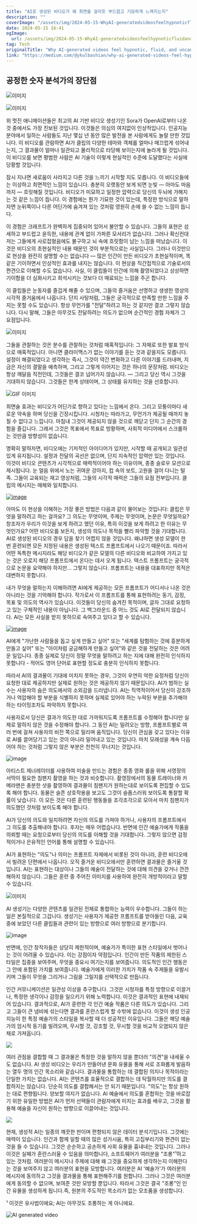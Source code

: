 ```yaml
---
title: "AI로 생성된 비디오가 왜 최면을 걸리듯 부드럽고 기묘하게 느껴지는지"
description: ""
coverImage: "/assets/img/2024-05-15-WhyAI-generatedvideosfeelhypnoticfluidanduncanny_0.png"
date: 2024-05-15 16:41
ogImage: 
  url: /assets/img/2024-05-15-WhyAI-generatedvideosfeelhypnoticfluidanduncanny_0.png
tag: Tech
originalTitle: "Why AI-generated videos feel hypnotic, fluid, and uncanny"
link: "https://medium.com/@ykulbashian/why-ai-generated-videos-feel-hypnotic-fluid-and-uncanny-71c822ad3da5"
---
```



## 공정한 숫자 분석가의 장단점

![이미지](https://miro.medium.com/v2/resize:fit:640/1*Aun9fXyvK-JxqCHKhQyxrg.gif)

![이미지](https://miro.medium.com/v2/resize:fit:640/1*j7df-zSIAOBOo6rKwFgT1Q.gif)

위 멋진 애니메이션들은 최고의 AI 기반 비디오 생성기인 Sora가 OpenAI로부터 나온 것 중에서도 가장 진보된 것입니다. 이것들은 의심의 여지없이 인상적입니다. 인공지능 분야에서 일하는 사람들도 지난 몇십 년 동안 많은 발전을 본 사람에게도 놀랄 만한 것입니다. 이 비디오를 관람하면 AI가 클립의 다양한 테마와 객체를 얼마나 매끄럽게 섞어내는지, 그 결과물이 얼마나 일관되고 물리적으로 타당해 보이는지에 놀라게 될 것입니다. 이 비디오를 보면 평범한 사람은 AI 기술이 이렇게 현실적인 수준에 도달했다는 사실에 당황할 것입니다.



잠시 지나면 새로움이 사라지고 다른 것을 느끼기 시작할 지도 모릅니다. 이 비디오들에는 이상하고 최면적인 느낌이 있습니다. 충분히 오랫동안 보게 되면 눈빛 — 아마도 마음까지 — 흐릿해질 것입니다. 비디오가 미묘하고 일정한 압력으로 당신의 두뇌에 가해지는 것 같은 느낌이 듭니다. 이 경험에는 뭔가 기묘한 것이 있는데, 특정한 방식으로 말하자면 눈뒤쪽이나 다른 어딘가에 숨겨져 있는 것처럼 영원히 손에 쓸 수 없는 느낌이 듭니다.

이 경험은 크래프트가 완벽하게 집중되어 있어서 불안할 수 있습니다. 그들의 표현은 섬세하고 부드럽고 윤득한, 내용에 관계 없이 가파른 모서리가 없습니다. 그러나 확신컨대 저는 그들에게 사로잡혔음에도 불구하고 뇌 속에 흐릿함이 남는 느낌을 떠났습니다. 이것은 비디오의 초현실적인 내용 때문인 것이 부분적으로는 사실입니다. 그러나 이것만으로 현상을 완전히 설명할 수는 없습니다 — 많은 인간이 만든 비디오가 초현실적이며, 똑같은 기이하면서 인상적인 효과를 내지는 않습니다. 이 현상을 직간접적으로 기술로서의 편견으로 이해할 수도 없습니다. 사실, 이 클립들이 인간에 의해 촬영되었다고 상상하면 기이함을 더 심화시키고 희석시키는 것보다 더 매료되는 느낌을 주곤 합니다.

이 클립들은 눈동자를 즐겁게 해줄 수 있으며, 그들의 즐거움은 선명하고 생생한 영상의 시각적 즐거움에서 나옵니다. 단지 사탕처럼, 그들은 궁극적으로 만족할 만한 느낌을 주지는 못할 수도 있습니다. 항상 무언가를 "전달"하려고 하는 것 같지만 결코 그렇지 않습니다. 다시 말해, 그들은 아무것도 전달하려는 의도가 없으며 순간적인 경험 자체가 그 요점입니다.

![이미지](https://miro.medium.com/v2/resize:fit:640/1*OIsAJ4ZB-YvQ34PDvyHswA.gif)



그들을 관찰하는 것은 분수를 관찰하는 것처럼 매혹적입니다: 그 자체로 또한 발표 방식으로 매혹적입니다. 아니면 클라이맥스가 없는 이야기를 듣는 것과 같을지도 모릅니다. 설정이 해결되었다고 생각하는 즉시, 그것이 약간 변화하고 다른 이야기를 드러내며, 지금은 자신의 결말을 예측하며, 그리고 그렇게 이어지는 것은 하나의 문장처럼. 비디오는 항상 깨달음 직전인데, 그것들은 결코 넘어가지 않습니다. — 그리고 당신 역시 그것을 기대하지 않습니다. 그것들은 한계 상태이며, 그 상태를 유지하는 것을 선호합니다.

![GIF 이미지](https://miro.medium.com/v2/resize:fit:400/1*xX03li5aQruQGNI5fwfcqg.gif)

최면술 효과는 비디오가 어딘가로 향하고 있다는 느낌에서 온다. 그리고 모퉁이마다 새로운 약속을 하며 당신을 긴장시킵니다. 시청자는 따라가고, 무언가가 제공될 때까지 놓칠 수 없다고 느낍니다. 마침내 그것이 제공되지 않을 것으로 깨닫고 단지 그 순간의 경험을 즐깁니다. 그래서 그것은 목표에서 목표로 방황하며, 사회적 미디어에서 스크롤하는 것만큼 방향성이 없습니다.

명확히 말하자면, 비디오에는 기저적인 아이디어가 있지만, 시작할 때 공개되고 일관성 있게 유지됩니다. 설정과 전달의 곡선은 없으며, 단지 지속적인 압력만 있는 것입니다. 이것이 비디오 콘텐츠가 시각적으로 매력적이어야 하는 이유이며, 종종 슬로우 모션으로 제시됩니다. 눈 얼음 위에서 노는 귀여운 강아지, 컵 속의 보트, 고원을 걸어 다니는 털족. 그들이 교육되는 재고 영상처럼, 그들의 시각적 매력은 그들의 요점 전부입니다. 클립의 메시지는 매체와 일치합니다.




[![image](https://miro.medium.com/v2/resize:fit:640/1*KlbQB5xH8kI5G0FWXOWL1g.gif)](https://miro.medium.com/v2/resize:fit:640/1*KlbQB5xH8kI5G0FWXOWL1g.gif)

아마도 이 현상을 이해하는 가장 좋은 방법은 다음과 같이 물어보는 것입니다: 클립은 무엇을 말하려고 하는 걸까요? 그 의도는 무엇이며, 주제는 무엇이며, 논문은 무엇일까요? 창조자가 우리가 이것을 보게 하려고 했던 이유, 특히 이것을 보게 하려고 한 이유는 무엇인가요? 어떤 비디오를 보든지, 생성의 의도나 목적을 빨리 파악할 것을 기대합니다. AI로 생성된 비디오의 경우 답을 찾기 어렵지 않을 것입니다. 왜냐하면 생성 모델이 한 번 훈련되면 모든 지정된 내용은 생성된 텍스트 프롬프트에서 나오기 때문이죠. 따라서 어떤 독특한 메시지라도 해당 비디오가 같은 모델의 다른 비디오와 비교하여 가지고 있는 것은 오로지 해당 프롬프트에서 온다는 데서 오게 됩니다. 텍스트 프롬프트는 궁극적으로 논문을 요약해야 하지만... 그렇지 않습니다. 프롬프트는 내용을 대표하지만 목적은 대변하지 못합니다.

내가 무엇을 말하는지 이해하려면 AI에게 제공하는 모든 프롬프트가 어디서나 나온 것은 아니라는 것을 기억해야 합니다. 작가로서 이 프롬프트를 통해 표현하려는 동기, 감정, 목표 및 의도의 역사가 있습니다. 이것들이 당신의 숨겨진 목적이며, 글자 그대로 요청하고 있는 구체적인 내용이 아닙니다. 그 백그라운드 중 어느 것도 AI로 전달되지 않습니다. AI는 모든 사실을 받지 못하므로 속여주고 있다고 할 수 있습니다.

[![image](/assets/img/2024-05-15-WhyAI-generatedvideosfeelhypnoticfluidanduncanny_0.png)](/assets/img/2024-05-15-WhyAI-generatedvideosfeelhypnoticfluidanduncanny_0.png)




AI에게 "가난한 사람들을 돕고 싶게 만들고 싶어" 또는 "세계를 탐험하는 것에 흥분하게 만들고 싶어" 또는 "아이처럼 궁금해하게 만들고 싶어"와 같은 것을 전달하는 것은 어려운 일입니다. 종종 실제로 당신이 정말 무엇을 말하려고 하는 지에 대해 완전히 인식하지 못합니다 - 적어도 영어 단어로 표현할 정도로 충분히 인식하지 못합니다.

따라서 AI의 결과물이 기대에 미치지 못하는 경우, 그것이 우연히 악한 요정처럼 당신이 요청한 대로 제공하지만 실제로 원하는 것은 제공하지 않기 때문입니다. AI가 범하는 실수는 사용자의 숨은 의도에서의 소외감을 드러냅니다. AI는 직역적이어서 당신이 강조하거나 억압해야 할 부분을 식별하지 못하며 실제로 있어야 하는 누락된 부분을 추가해야 하는 타이밍조차도 파악하지 못합니다.

사용자로서 당신은 결과가 의도한 대로 가까워지도록 프롬프트를 수정해야 합니다만 실제로 말하지 않은 것을 수정해야 합니다. 그 동안 AI는 밀려오는 방향, 프롬프트별로 여러 번에 걸쳐 사용자의 비전 쪽으로 밀리며 움직입니다. 당신이 관심을 갖고 있다는 이유로 AI를 끌어당기고 있는 것이 아니라 밀어내고 있는 것입니다. 마치 모래성을 계속 다듬어야 하는 것처럼 그렇지 않은 부분은 천천히 무너지는 것입니다.

![image](/assets/img/2024-05-15-WhyAI-generatedvideosfeelhypnoticfluidanduncanny_1.png)



아티스트 제너레이터를 사용하여 미술을 만드는 경험은 종종 영화 롤을 위해 서영장의 서막이 필요한 침팬지 촬영을 하는 것과 비슷합니다. 촬영장에서의 동물 트레이너와 카메라맨은 충분한 샷을 촬영하여 결과물이 침팬지가 원하는대로 보이도록 편집할 수 있도록 해야 합니다. 동물은 슬픈 상호작용을 보고도 그것이 슬픔스러워 보이도록 통찰할 확률이 낮습니다. 이 모든 것은 다른 훈련된 행동들을 조각조각으로 모아서 마치 침팬지가 의도했던 것처럼 보이도록 해야 합니다.

AI가 당신의 의도와 일치하려면 자신의 의도를 가져야 하거나, 사용자의 프롬프트에서 그 의도를 추출해내야 합니다. 후자는 매우 어렵습니다. 반면에 인간 예술가에게 작품을 의뢰할 때는 요청으로부터 당신의 의도를 이해할 것을 기대합니다. 그렇지 않으면 감정적이거나 은유적인 언어를 통해 설명할 수 있습니다.

AI가 표현하는 "의도"나 의미는 프롬프트 자체에서 비롯된 것이 아니라, 훈련 비디오에서 빌려온 단편에서 나옵니다. 오직 즐거운 비디오에서만 훈련하면 결과물은 즐거울 것입니다. AI는 표현하는 대상이나 그들의 예술이 전달하는 것에 대해 의견을 갖거나 깐깐해하지 않습니다. 그들은 훈련 중 주어진 이미지를 사용하여 완전히 개방적이라고 말할 수 있습니다.

![이미지](https://miro.medium.com/v2/resize:fit:640/1*vZHKB5bRVRcQmiCef7DB2w.gif)



AI 생성기는 다양한 콘텐츠를 일관된 전체로 통합하는 능력이 우수합니다. 그들이 하는 일은 본질적으로 그겁니다. 생성기는 사용자가 제공한 프롬프트를 받아들인 다음, 교육 중에 보았던 다른 클립들과 관련이 있는 방향으로 여러 방향으로 분기합니다.

![image](/assets/img/2024-05-15-WhyAI-generatedvideosfeelhypnoticfluidanduncanny_2.png)

반면에, 인간 창작자들은 상당히 제한적이며, 예술가가 특이한 표현 스타일에서 벗어나는 것이 어려울 수 있습니다. 이는 강점이자 약점입니다. 인간이 만든 작품의 제한된 스타일은 집중을 보여주며, 무엇을 중요시 여기는지를 보여줍니다. 의도적인 인간 행동은 그 안에 포함된 가치를 보여줍니다. 예술가에게 이러한 가치가 작품 속 주제들을 유발시키며 그들이 무엇을 그리거나 그림을 그릴지를 선택적으로 만듭니다.

인간 커뮤니케이션은 일관성 이상을 추구합니다. 그것은 시청자를 특정 방향으로 이끌거나, 특정한 생각이나 감정을 일으키기 위해 노력합니다. 이것은 결과적인 표현에 내재되어 있습니다. 결과적으로, AI가 훈련한 각 인간 예술 작품은 다른 의도가 있습니다. 그리고 그들이 큰 냄비에 섞는다면 결과를 혼란스럽게 할 수밖에 없습니다. 이것이 생성 인공지능이 한 특정 예술가의 스타일을 복사할 때 더 성공적인 이유입니다. 그들은 해당 예술가의 암시적 동기를 빌려오며, 무시할 것, 강조할 것, 무시할 것을 비교적 오염되지 않은 채로 가져옵니다.



<img src="https://miro.medium.com/v2/resize:fit:640/1*3ysK_fx8qcIdKakh78C9SQ.gif" />

여러 관점을 결합할 때 그 결과물은 특정한 것을 말하지 않을 뿐더러 "의견"을 내세울 수도 없습니다. AI 생성 비디오는 우리가 만들어낸 문화 유물을 통해 서로 조화롭게 발음하는 열두 명의 인간 목소리와 같습니다. 결과물을 통합하는 데 결합된 의지나 목적이라는 단일한 가치는 없습니다. AI는 콘텐츠를 효율적으로 결합하는 데 탁월하지만 의도를 결합하지는 않습니다. 단순히 의도를 결합해서는 안 되기 때문입니다. "의도"는 항상 원하는 대로 편향됩니다. 양보할 여지가 없습니다. AI 예술에서 의도를 혼합하는 것을 바로잡기 위한 유일한 방법은 AI가 먼저 선택들이 관람자에게 미치는 효과를 배우고, 그것을 활용해 예술을 자신이 원하는 방향으로 이끌어내는 것입니다.

<img src="https://miro.medium.com/v2/resize:fit:640/1*A2kk9SXCjVUHD3iHU9Hz9g.gif" />

현재, 생성적 AI는 일종의 깨끗한 판이며 편향되지 않은 데이터 분석기입니다. 그것에는 매력이 있습니다. 인간과 함께 일할 때의 많은 성가시움, 특히 고집부리기와 편견이 없는 것을 들 수 있습니다. 그것은 순순하고 공손하게 사회 유물을 흉내내는 것입니다. 그러나 이것은 실패가 혼란스러울 수 있음을 의미합니다, 소프트웨어가 여러분을 "조롱"¹하고 있는 것처럼. 여러분이 메시지나 주제에 대해 왜 그것을 중요하게 생각하는지 이해한다는 것을 보여주지 않고 여러분의 표현을 모방합니다. 여러분은 AI '예술가'가 여러분의 메시지에 동의하고 그것을 결과물을 통해 표현해주기를 원합니다. 그러나 그것은 여러분에게 동의할 수 없으며, 보여준 것만 모방할 뿐입니다. 따라서 그것은 결국 "조롱"인 인간 유물을 생성하게 됩니다.즉, 원본의 주도적인 목소리가 없는 모조품을 생성합니다.



¹ 이것은 유사법이에요; AI는 아무것도 조롱하는 게 아니에요.

![AI generated video](/assets/img/2024-05-15-WhyAI-generatedvideosfeelhypnoticfluidanduncanny_3.png)